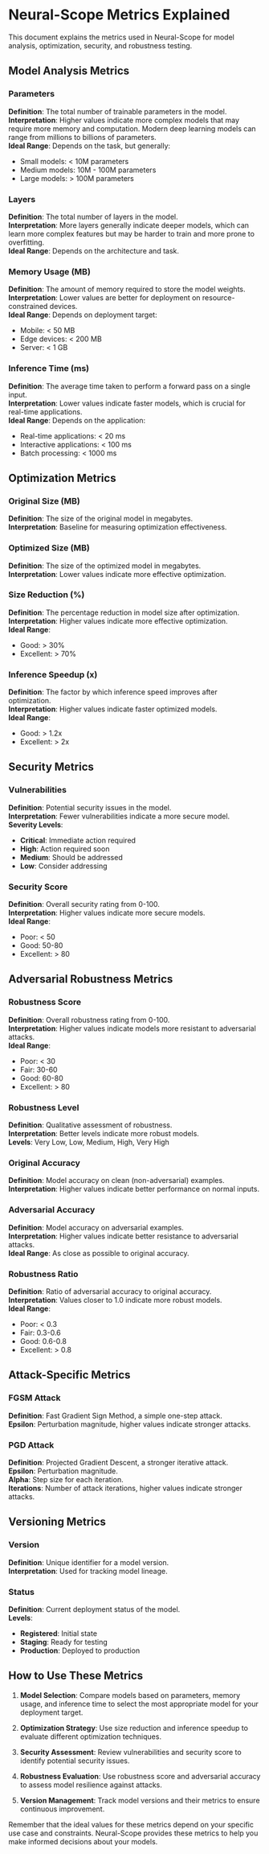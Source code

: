# Neural-Scope Metrics Explained

This document explains the metrics used in Neural-Scope for model analysis, optimization, security, and robustness testing.

## Model Analysis Metrics

### Parameters
**Definition**: The total number of trainable parameters in the model.  
**Interpretation**: Higher values indicate more complex models that may require more memory and computation. Modern deep learning models can range from millions to billions of parameters.  
**Ideal Range**: Depends on the task, but generally:
- Small models: < 10M parameters
- Medium models: 10M - 100M parameters
- Large models: > 100M parameters

### Layers
**Definition**: The total number of layers in the model.  
**Interpretation**: More layers generally indicate deeper models, which can learn more complex features but may be harder to train and more prone to overfitting.  
**Ideal Range**: Depends on the architecture and task.

### Memory Usage (MB)
**Definition**: The amount of memory required to store the model weights.  
**Interpretation**: Lower values are better for deployment on resource-constrained devices.  
**Ideal Range**: Depends on deployment target:
- Mobile: < 50 MB
- Edge devices: < 200 MB
- Server: < 1 GB

### Inference Time (ms)
**Definition**: The average time taken to perform a forward pass on a single input.  
**Interpretation**: Lower values indicate faster models, which is crucial for real-time applications.  
**Ideal Range**: Depends on the application:
- Real-time applications: < 20 ms
- Interactive applications: < 100 ms
- Batch processing: < 1000 ms

## Optimization Metrics

### Original Size (MB)
**Definition**: The size of the original model in megabytes.  
**Interpretation**: Baseline for measuring optimization effectiveness.

### Optimized Size (MB)
**Definition**: The size of the optimized model in megabytes.  
**Interpretation**: Lower values indicate more effective optimization.

### Size Reduction (%)
**Definition**: The percentage reduction in model size after optimization.  
**Interpretation**: Higher values indicate more effective optimization.  
**Ideal Range**: 
- Good: > 30%
- Excellent: > 70%

### Inference Speedup (x)
**Definition**: The factor by which inference speed improves after optimization.  
**Interpretation**: Higher values indicate faster optimized models.  
**Ideal Range**:
- Good: > 1.2x
- Excellent: > 2x

## Security Metrics

### Vulnerabilities
**Definition**: Potential security issues in the model.  
**Interpretation**: Fewer vulnerabilities indicate a more secure model.  
**Severity Levels**:
- **Critical**: Immediate action required
- **High**: Action required soon
- **Medium**: Should be addressed
- **Low**: Consider addressing

### Security Score
**Definition**: Overall security rating from 0-100.  
**Interpretation**: Higher values indicate more secure models.  
**Ideal Range**:
- Poor: < 50
- Good: 50-80
- Excellent: > 80

## Adversarial Robustness Metrics

### Robustness Score
**Definition**: Overall robustness rating from 0-100.  
**Interpretation**: Higher values indicate models more resistant to adversarial attacks.  
**Ideal Range**:
- Poor: < 30
- Fair: 30-60
- Good: 60-80
- Excellent: > 80

### Robustness Level
**Definition**: Qualitative assessment of robustness.  
**Interpretation**: Better levels indicate more robust models.  
**Levels**: Very Low, Low, Medium, High, Very High

### Original Accuracy
**Definition**: Model accuracy on clean (non-adversarial) examples.  
**Interpretation**: Higher values indicate better performance on normal inputs.

### Adversarial Accuracy
**Definition**: Model accuracy on adversarial examples.  
**Interpretation**: Higher values indicate better resistance to adversarial attacks.  
**Ideal Range**: As close as possible to original accuracy.

### Robustness Ratio
**Definition**: Ratio of adversarial accuracy to original accuracy.  
**Interpretation**: Values closer to 1.0 indicate more robust models.  
**Ideal Range**:
- Poor: < 0.3
- Fair: 0.3-0.6
- Good: 0.6-0.8
- Excellent: > 0.8

## Attack-Specific Metrics

### FGSM Attack
**Definition**: Fast Gradient Sign Method, a simple one-step attack.  
**Epsilon**: Perturbation magnitude, higher values indicate stronger attacks.

### PGD Attack
**Definition**: Projected Gradient Descent, a stronger iterative attack.  
**Epsilon**: Perturbation magnitude.  
**Alpha**: Step size for each iteration.  
**Iterations**: Number of attack iterations, higher values indicate stronger attacks.

## Versioning Metrics

### Version
**Definition**: Unique identifier for a model version.  
**Interpretation**: Used for tracking model lineage.

### Status
**Definition**: Current deployment status of the model.  
**Levels**:
- **Registered**: Initial state
- **Staging**: Ready for testing
- **Production**: Deployed to production

## How to Use These Metrics

1. **Model Selection**: Compare models based on parameters, memory usage, and inference time to select the most appropriate model for your deployment target.

2. **Optimization Strategy**: Use size reduction and inference speedup to evaluate different optimization techniques.

3. **Security Assessment**: Review vulnerabilities and security score to identify potential security issues.

4. **Robustness Evaluation**: Use robustness score and adversarial accuracy to assess model resilience against attacks.

5. **Version Management**: Track model versions and their metrics to ensure continuous improvement.

Remember that the ideal values for these metrics depend on your specific use case and constraints. Neural-Scope provides these metrics to help you make informed decisions about your models.
